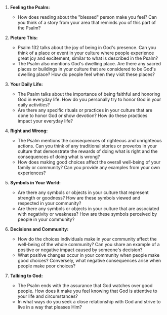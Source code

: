 1. **Feeling the Psalm:**
   - How does reading about the "blessed" person make you feel? Can you think of a story from your area that reminds you of this part of the Psalm?

2. **Picture This:**
   - Psalm 132 talks about the joy of being in God's presence. Can you think of a place or event in your culture where people experience great joy and excitement, similar to what is described in the Psalm?
   - The Psalm also mentions God's dwelling place. Are there any sacred places or buildings in your culture that are considered to be God's dwelling place? How do people feel when they visit these places?

3. **Your Daily Life:**
   - The Psalm talks about the importance of being faithful and honoring God in everyday life. How do you personally try to honor God in your daily activities?
   - Are there any specific rituals or practices in your culture that are done to honor God or show devotion? How do these practices impact your everyday life?

4. **Right and Wrong:**
   - The Psalm mentions the consequences of righteous and unrighteous actions. Can you think of any traditional stories or proverbs in your culture that demonstrate the rewards of doing what is right and the consequences of doing what is wrong?
   - How does making good choices affect the overall well-being of your family or community? Can you provide any examples from your own experiences?

5. **Symbols in Your World:**
   - Are there any symbols or objects in your culture that represent strength or goodness? How are these symbols viewed and respected in your community?
   - Are there any symbols or objects in your culture that are associated with negativity or weakness? How are these symbols perceived by people in your community?

6. **Decisions and Community:**
   - How do the choices individuals make in your community affect the well-being of the whole community? Can you share an example of a positive or negative impact caused by someone's decision?
   - What positive changes occur in your community when people make good choices? Conversely, what negative consequences arise when people make poor choices?

7. **Talking to God:**
   - The Psalm ends with the assurance that God watches over good people. How does it make you feel knowing that God is attentive to your life and circumstances? 
   - In what ways do you seek a close relationship with God and strive to live in a way that pleases Him?